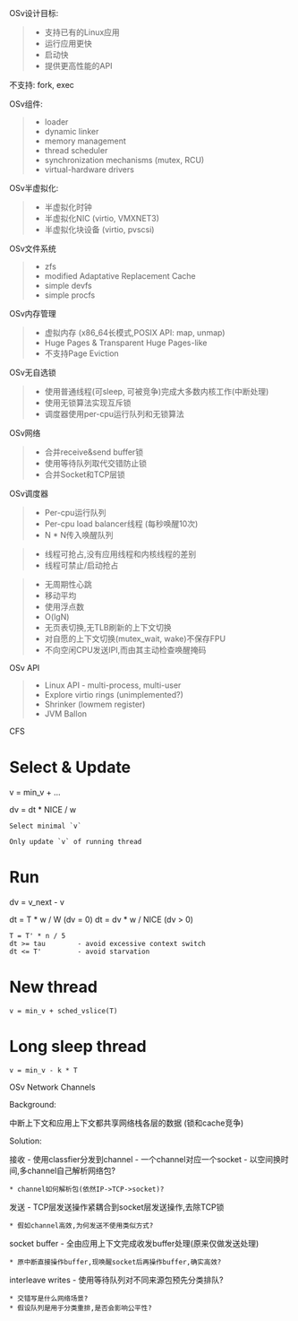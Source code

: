 OSv设计目标:

> * 支持已有的Linux应用
> * 运行应用更快
> * 启动快
> * 提供更高性能的API

不支持: fork, exec

OSv组件:

> * loader
> * dynamic linker
> * memory management
> * thread scheduler
> * synchronization mechanisms (mutex, RCU)
> * virtual-hardware drivers

OSv半虚拟化:

> * 半虚拟化时钟
> * 半虚拟化NIC (virtio, VMXNET3)
> * 半虚拟化块设备 (virtio, pvscsi)

OSv文件系统

> * zfs
> * modified Adaptative Replacement Cache
> * simple devfs
> * simple procfs

OSv内存管理

> * 虚拟内存 (x86_64长模式,POSIX API: map, unmap)
> * Huge Pages & Transparent Huge Pages-like
> * 不支持Page Eviction

OSv无自选锁

> * 使用普通线程(可sleep, 可被竞争)完成大多数内核工作(中断处理) 
> * 使用无锁算法实现互斥锁
> * 调度器使用per-cpu运行队列和无锁算法

OSv网络

> * 合并receive&send buffer锁
> * 使用等待队列取代交错防止锁
> * 合并Socket和TCP层锁

OSv调度器

> * Per-cpu运行队列
> * Per-cpu load balancer线程 (每秒唤醒10次)
> * N * N传入唤醒队列

> * 线程可抢占,没有应用线程和内核线程的差别
> * 线程可禁止/启动抢占

> * 无周期性心跳
> * 移动平均
> * 使用浮点数
> * O(lgN)
> * 无页表切换,无TLB刷新的上下文切换
> * 对自愿的上下文切换(mutex_wait, wake)不保存FPU
> * 不向空闲CPU发送IPI,而由其主动检查唤醒掩码

OSv API

> * Linux API - multi-process, multi-user
> * Explore virtio rings (unimplemented?)
> * Shrinker (lowmem register)
> * JVM Ballon


CFS

# Select & Update

v = min_v + ...

dv = dt * NICE / w

	Select minimal `v`

	Only update `v` of running thread

# Run

dv = v_next - v

dt = T * w / W     (dv = 0)
dt = dv * w / NICE (dv > 0)

	T = T' * n / 5
	dt >= tau        - avoid excessive context switch
	dt <= T'         - avoid starvation

# New thread

	v = min_v + sched_vslice(T)

# Long sleep thread

	v = min_v - k * T


OSv Network Channels

Background:

中断上下文和应用上下文都共享网络栈各层的数据 (锁和cache竞争)

Solution:

接收 - 使用classfier分发到channel
    - 一个channel对应一个socket
    - 以空间换时间,多channel自己解析网络包?

    * channel如何解析包(依然IP->TCP->socket)?

发送 - TCP层发送操作紧耦合到socket层发送操作,去除TCP锁

    * 假如channel高效,为何发送不使用类似方式?

socket buffer 
    - 全由应用上下文完成收发buffer处理(原来仅做发送处理)

    * 原中断直接操作buffer,现唤醒socket后再操作buffer,确实高效?

interleave writes 
    - 使用等待队列对不同来源包预先分类排队?
    
    * 交错写是什么网络场景?
    * 假设队列是用于分类重排,是否会影响公平性?
